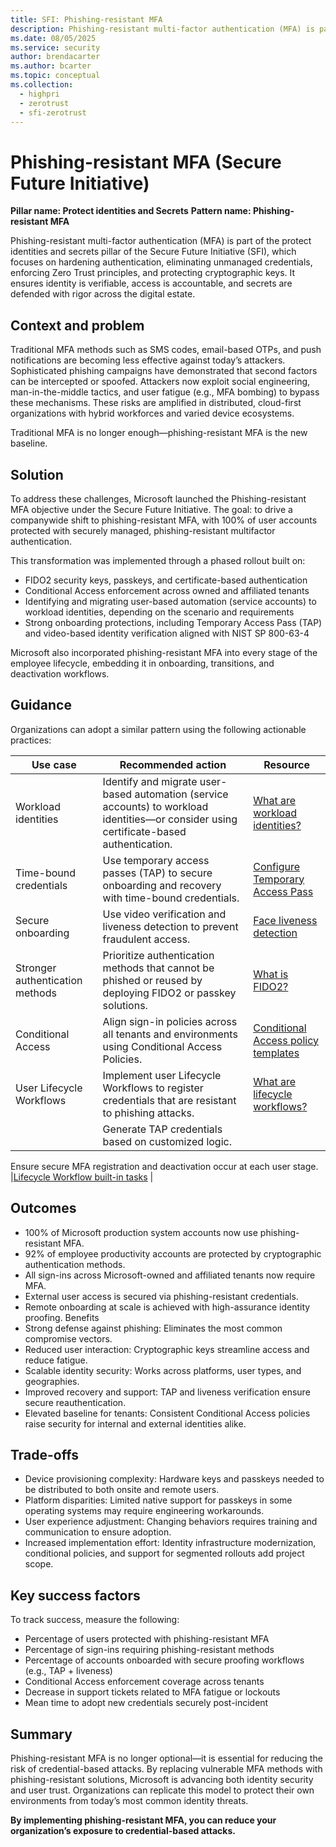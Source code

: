 ```yaml
---
title: SFI: Phishing-resistant MFA
description: Phishing-resistant multi-factor authentication (MFA) is part of the protect identities and secrets pillar of the Secure Future Initiative (SFI), focusing on hardening authentication, eliminating unmanaged credentials, enforcing Zero Trust principles, and protecting cryptographic keys. 
ms.date: 08/05/2025
ms.service: security
author: brendacarter
ms.author: bcarter
ms.topic: conceptual
ms.collection: 
  - highpri
  - zerotrust
  - sfi-zerotrust
---
```


# Phishing-resistant MFA (Secure Future Initiative)

**Pillar name: Protect identities and Secrets**
**Pattern name: Phishing-resistant MFA**

Phishing-resistant multi-factor authentication (MFA) is part of the protect identities and secrets pillar of the Secure Future Initiative (SFI), which focuses on hardening authentication, eliminating unmanaged credentials, enforcing Zero Trust principles, and protecting cryptographic keys. It ensures identity is verifiable, access is accountable, and secrets are defended with rigor across the digital estate. 

## Context and problem
Traditional MFA methods such as SMS codes, email-based OTPs, and push notifications are becoming less effective against today’s attackers. Sophisticated phishing campaigns have demonstrated that second factors can be intercepted or spoofed. Attackers now exploit social engineering, man-in-the-middle tactics, and user fatigue (e.g., MFA bombing) to bypass these mechanisms. These risks are amplified in distributed, cloud-first organizations with hybrid workforces and varied device ecosystems.  

Traditional MFA is no longer enough—phishing-resistant MFA is the new baseline. 

## Solution
To address these challenges, Microsoft launched the Phishing-resistant MFA objective under the Secure Future Initiative. The goal: to drive a companywide shift to phishing-resistant MFA, with 100% of user accounts protected with securely managed, phishing-resistant multifactor authentication. 

This transformation was implemented through a phased rollout built on: 
-	FIDO2 security keys, passkeys, and certificate-based authentication 
-	Conditional Access enforcement across owned and affiliated tenants 
- Identifying and migrating user-based automation (service accounts) to workload identities, depending on the scenario and requirements 
- Strong onboarding protections, including Temporary Access Pass (TAP) and video-based identity verification aligned with NIST SP 800-63-4 

Microsoft also incorporated phishing-resistant MFA into every stage of the employee lifecycle, embedding it in onboarding, transitions, and deactivation workflows. 

## Guidance
Organizations can adopt a similar pattern using the following actionable practices:  

|Use case|Recommended action |Resource |
|---|---|---|
| Workload identities   | Identify and migrate user-based automation (service accounts) to workload identities—or consider using certificate-based authentication.    | [What are workload identities?](/entra/workload-id/workload-identities-overview)   |
| Time-bound credentials   | Use temporary access passes (TAP) to secure onboarding and recovery with time-bound credentials.   | [Configure Temporary Access Pass](/entra/identity/authentication/howto-authentication-temporary-access-pass)  |
| Secure onboarding   | Use video verification and liveness detection to prevent fraudulent access.   | [Face liveness detection](azure/ai-services/computer-vision/concept-face-liveness-detection)  |
| Stronger authentication methods   | Prioritize authentication methods that cannot be phished or reused by deploying FIDO2 or passkey solutions.   | [What is FIDO2?](https://www.microsoft.com/security/business/security-101/what-is-fido2)   |
| Conditional Access  |  Align sign-in policies across all tenants and environments using Conditional Access Policies.  |  [Conditional Access policy templates](/entra/identity/conditional-access/concept-conditional-access-policy-common?tabs=secure-foundation)  |
| User Lifecycle Workflows   |Implement user Lifecycle Workflows to register credentials that are resistant to phishing attacks.    | [What are lifecycle workflows?](/entra/id-governance/what-are-lifecycle-workflows)   |
|   | Generate TAP credentials based on customized logic. 
Ensure secure MFA registration and deactivation occur at each user stage. 
  |[Lifecycle Workflow built-in tasks](entra/id-governance/lifecycle-workflow-tasks)    |

## Outcomes

-	100% of Microsoft production system accounts now use phishing-resistant MFA. 
-	92% of employee productivity accounts are protected by cryptographic authentication methods. 
-	All sign-ins across Microsoft-owned and affiliated tenants now require MFA. 
-	External user access is secured via phishing-resistant credentials. 
-	Remote onboarding at scale is achieved with high-assurance identity proofing. 
Benefits
-	Strong defense against phishing: Eliminates the most common compromise vectors. 
-	Reduced user interaction: Cryptographic keys streamline access and reduce fatigue. 
-	Scalable identity security: Works across platforms, user types, and geographies. 
-	Improved recovery and support: TAP and liveness verification ensure secure reauthentication. 
-	Elevated baseline for tenants: Consistent Conditional Access policies raise security for internal and external identities alike. 

## Trade-offs 

-	Device provisioning complexity: Hardware keys and passkeys needed to be distributed to both onsite and remote users. 
-	Platform disparities: Limited native support for passkeys in some operating systems may require engineering workarounds. 
-	User experience adjustment: Changing behaviors requires training and communication to ensure adoption. 
-	Increased implementation effort: Identity infrastructure modernization, conditional policies, and support for segmented rollouts add project scope. 

## Key success factors
To track success, measure the following:  
-	Percentage of users protected with phishing-resistant MFA 
-	Percentage of sign-ins requiring phishing-resistant methods 
-	Percentage of accounts onboarded with secure proofing workflows (e.g., TAP + liveness) 
-	Conditional Access enforcement coverage across tenants 
-	Decrease in support tickets related to MFA fatigue or lockouts 
-	Mean time to adopt new credentials securely post-incident 

## Summary

Phishing-resistant MFA is no longer optional—it is essential for reducing the risk of credential-based attacks. By replacing vulnerable MFA methods with phishing-resistant solutions, Microsoft is advancing both identity security and user trust. Organizations can replicate this model to protect their own environments from today’s most common identity threats. 

**By implementing phishing-resistant MFA, you can reduce your organization’s exposure to credential-based attacks.**
